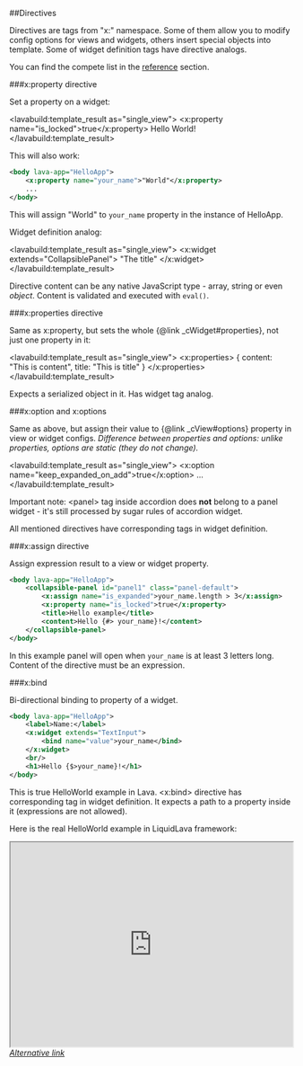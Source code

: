 
##Directives

Directives are tags from "x:" namespace.
Some of them allow you to modify config options for views and widgets, others insert special objects into template.
Some of widget definition tags have directive analogs.

You can find the compete list in the <a href="/www/doc.html#tab=reference">reference</a> section.

###x:property directive

Set a property on a widget:

<lavabuild:template_result as="single_view">
<collapsible-panel id="panel1">
	<x:property name="is_locked">true</x:property>
	<title>Hello example</title>
	<content>Hello World!</content>
</collapsible-panel>
</lavabuild:template_result>

This will also work:

```xml
<body lava-app="HelloApp">
	<x:property name="your_name">"World"</x:property>
	...
</body>
```

This will assign <str>"World"</str> to `your_name` property in the instance of HelloApp.

Widget definition analog:

<lavabuild:template_result as="single_view">
<x:widget extends="CollapsiblePanel">
	<property name="title">"The title"</property>
</x:widget>
</lavabuild:template_result>

Directive content can be any native JavaScript type - array, string or even <i>object</i>. 
Content is validated and executed with `eval()`.

###x:properties directive

Same as x:property, but sets the whole {@link _cWidget#properties}, not just one property in it:

<lavabuild:template_result as="single_view">
<collapsible-panel>
	<x:properties>
		{
			content: "This is content",
			title: "This is title"
		}
	</x:properties>
</collapsible-panel>
</lavabuild:template_result>

Expects a serialized object in it. Has widget tag analog.

###x:option and x:options

Same as above, but assign their value to {@link _cView#options} property in view or widget configs.
<i>Difference between properties and options: unlike properties, options are static (they do not change).</i>

<lavabuild:template_result as="single_view">
<accordion>
	<x:option name="keep_expanded_on_add">true</x:option>
	<panels>
		<panel>
			<title>Panel 1</title>
			<content>...</content>
		</panel>
	</panels>
</accordion>
</lavabuild:template_result>

Important note: &lt;panel&gt; tag inside accordion does <b>not</b> belong to a panel widget -
it's still processed by sugar rules of accordion widget.

All mentioned directives have corresponding tags in widget definition.

###x:assign directive

Assign expression result to a view or widget property.

```xml
<body lava-app="HelloApp">
	<collapsible-panel id="panel1" class="panel-default">
		<x:assign name="is_expanded">your_name.length > 3</x:assign>
		<x:property name="is_locked">true</x:property>
		<title>Hello example</title>
		<content>Hello {#> your_name}!</content>
	</collapsible-panel>
</body>
```

In this example panel will open when `your_name` is at least 3 letters long.
Content of the directive must be an expression.

###x:bind

Bi-directional binding to property of a widget.

```xml
<body lava-app="HelloApp">
	<label>Name:</label>
	<x:widget extends="TextInput">
		<bind name="value">your_name</bind>
	</x:widget>
	<br/>
	<h1>Hello {$>your_name}!</h1>
</body>
```

This is true HelloWorld example in Lava. &lt;x:bind&gt; directive has corresponding tag in widget definition.
It expects a path to a property inside it (expressions are not allowed).

Here is the real HelloWorld example in LiquidLava framework:
<iframe style="height: 26em; width: 100%" src="http://embed.plnkr.co/HJRgNh/preview"></iframe>
<i><a href="/www/demos/hello.html">Alternative link</a></i>